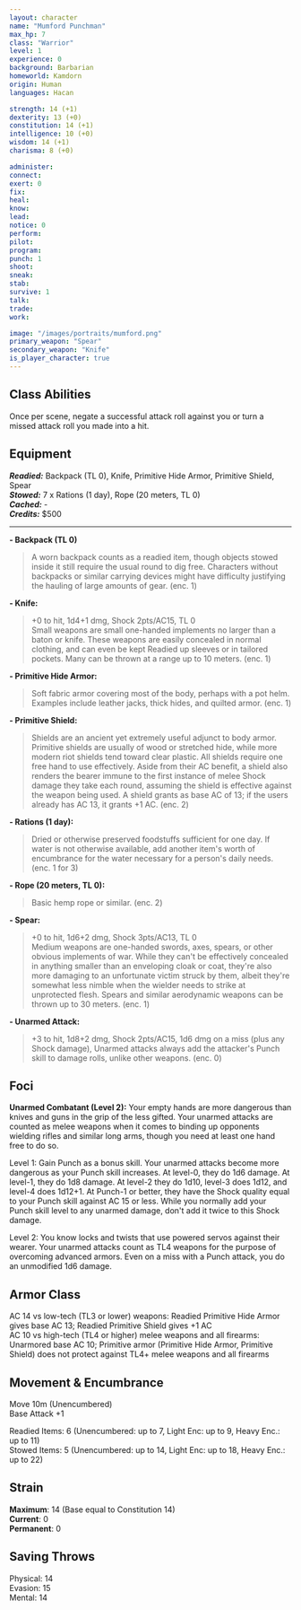 ```yaml
---
layout: character
name: "Mumford Punchman"
max_hp: 7
class: "Warrior"
level: 1
experience: 0
background: Barbarian
homeworld: Kamdorn
origin: Human
languages: Hacan

strength: 14 (+1)
dexterity: 13 (+0)
constitution: 14 (+1)
intelligence: 10 (+0)
wisdom: 14 (+1)
charisma: 8 (+0)

administer:
connect:
exert: 0
fix: 
heal:
know:
lead:
notice: 0
perform:
pilot:
program:
punch: 1
shoot: 
sneak:
stab:
survive: 1
talk:
trade:
work:

image: "/images/portraits/mumford.png"
primary_weapon: "Spear"
secondary_weapon: "Knife"
is_player_character: true
---
```


## Class Abilities
Once per scene, negate a successful attack roll against you or turn a missed attack roll you made into a hit.

## Equipment

***Readied:*** Backpack (TL 0), Knife, Primitive Hide Armor, Primitive Shield, Spear  
***Stowed:*** 7 x Rations (1 day), Rope (20 meters, TL 0)  
***Cached:*** -  
***Credits:*** $500  

---

**- Backpack (TL 0)**  
>A worn backpack counts as a readied item, though objects stowed inside it still require the usual round to dig free. Characters without backpacks or similar carrying devices might have difficulty justifying the hauling of large amounts of gear. (enc. 1)

**- Knife:**  
>+0 to hit, 1d4+1 dmg, Shock 2pts/AC15, TL 0  
>Small weapons are small one-handed implements no larger than a baton or knife. These weapons are easily concealed in normal clothing, and can even be kept Readied up sleeves or in tailored pockets. Many can be thrown at a range up to 10 meters. (enc. 1)

**- Primitive Hide Armor:**  
>Soft fabric armor covering most of the body, perhaps with a pot helm. Examples include leather jacks, thick hides, and quilted armor. (enc. 1)

**- Primitive Shield:**  
>Shields are an ancient yet extremely useful adjunct to body armor. Primitive shields are usually of wood or stretched hide, while more modern riot shields tend toward clear plastic. All shields require one free hand to use effectively. Aside from their AC benefit, a shield also renders the bearer immune to the first instance of melee Shock damage they take each round, assuming the shield is effective against the weapon being used. A shield grants as base AC of 13; if the users already has AC 13, it grants +1 AC. (enc. 2)

**- Rations (1 day):**  
>Dried or otherwise preserved foodstuffs sufficient for one day. If water is not otherwise available, add another item's worth of encumbrance for the water necessary for a person's daily needs. (enc. 1 for 3)

**- Rope (20 meters, TL 0):**  
>Basic hemp rope or similar. (enc. 2)

**- Spear:**  
>+0 to hit, 1d6+2 dmg, Shock 3pts/AC13, TL 0  
>Medium weapons are one-handed swords, axes, spears, or other obvious implements of war. While they can't be effectively concealed in anything smaller than an enveloping cloak or coat, they're also more damaging to an unfortunate victim struck by them, albeit they're somewhat less nimble when the wielder needs to strike at unprotected flesh. Spears and similar aerodynamic weapons can be thrown up to 30 meters. (enc. 1)

**- Unarmed Attack:**  
>+3 to hit, 1d8+2 dmg, Shock 2pts/AC15, 1d6 dmg on a miss (plus any Shock damage), Unarmed attacks always add the attacker's Punch skill to damage rolls, unlike other weapons. (enc. 0)

## Foci

**Unarmed Combatant (Level 2):** Your empty hands are more dangerous than knives and guns in the grip of the less gifted. Your unarmed attacks are counted as melee weapons when it comes to binding up opponents wielding rifles and similar long arms, though you need at least one hand free to do so.

Level 1: Gain Punch as a bonus skill. Your unarmed attacks become more dangerous as your Punch skill increases. At level-0, they do 1d6 damage. At level-1, they do 1d8 damage. At level-2 they do 1d10, level-3 does 1d12, and level-4 does 1d12+1. At Punch-1 or better, they have the Shock quality equal to your Punch skill against AC 15 or less. While you normally add your Punch skill level to any unarmed damage, don't add it twice to this Shock damage.

Level 2: You know locks and twists that use powered servos against their wearer. Your unarmed attacks count as TL4 weapons for the purpose of overcoming advanced armors. Even on a miss with a Punch attack, you do an unmodified 1d6 damage.

## Armor Class

AC 14 vs low-tech (TL3 or lower) weapons: Readied Primitive Hide Armor gives base AC 13; Readied Primitive Shield gives +1 AC  
AC 10 vs high-tech (TL4 or higher) melee weapons and all firearms: Unarmored base AC 10; Primitive armor (Primitive Hide Armor, Primitive Shield) does not protect against TL4+ melee weapons and all firearms

## Movement & Encumbrance

Move 10m (Unencumbered)  
Base Attack +1

Readied Items: 6 (Unencumbered: up to 7, Light Enc: up to 9, Heavy Enc.: up to 11)  
Stowed Items: 5 (Unencumbered: up to 14, Light Enc: up to 18, Heavy Enc.: up to 22)

## Strain

**Maximum**: 14 (Base equal to Constitution 14)  
**Current**: 0  
**Permanent**: 0

## Saving Throws

Physical: 14  
Evasion: 15  
Mental: 14
